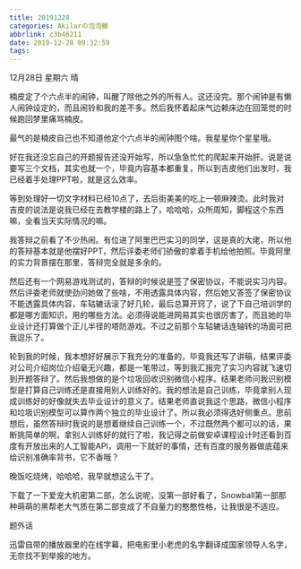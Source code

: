 ```yaml
---
title: 20191228
categories: Akilarの泡泡糖
abbrlink: c3b46211
date: 2019-12-28 09:32:59
tags:
---
```

12月28日 星期六 晴

楠皮定了个六点半的闹钟，叫醒了除他之外的所有人。这还没完。那个闹钟是有懒人闹钟设定的，而且闹铃和我的差不多。然后我怀着起床气边赖床边在回笼觉的时候跑回梦里痛骂楠皮。

最气的是楠皮自己也不知道他定个六点半的闹钟图个啥。我星星你个星星哦。

好在我还没忘自己的开题报告还没开始写，所以急急忙忙的爬起来开始肝。说是说要写三个文档，其实也就一个，毕竟内容基本都重复，所以到吉皮他们出发时，我已经着手处理PPT啦，就是这么效率。

等到处理好一切文字材料已经10点了，去后街美美的吃上一顿麻辣烫。此时我对吉皮的说法是说我已经在去教学楼的路上了，哈哈哈，众所周知，脚程这个东西嘛，全看当天实际情况的嘛。

我答辩之前看了不少热闹。有位进了阿里巴巴实习的同学，这是真的大佬，所以他的答辩基本就是他摆好PPT，然后评委老师们骄傲的拿着手机给他拍照。毕竟阿里的实力背景摆在那里，答辩完全就是多余的。

然后还有一个网易游戏测试的，答辩的时候说是签了保密协议，不能说实习内容。然后评委老师就使劲问她做了些啥，不用透露具体内容，然后她又答签了保密协议不能透露具体内容，车轱辘话滚了好几轮，最后总算开窍了，说了下自己培训学的都是哪方面知识，用的哪些方法。必须得说能进网易其实也很厉害了，而且她的毕业设计还打算做个正儿半径的塔防游戏。不过之前那个车轱辘话连轴转的场面可把我逗乐了。

轮到我的时候，我本想好好展示下我充分的准备的，毕竟我还写了讲稿，结果评委对公司介绍岗位介绍毫无兴趣，都是一笔带过，等到我汇报完了实习内容就飞速切到开题答辩了。然后我想做的是个垃圾回收识别微信小程序。结果老师问我识别模型是打算自己训练还是直接用别人训练好的。我的想法是自己训练，毕竟拿别人现成训练好的好像就失去毕业设计的意义了。结果老师直说我这个思路，微信小程序和垃圾识别模型可以算作两个独立的毕业设计了。所以我必须得选好侧重点。思前想后，虽然答辩时我说的是想着继续自己训练一个，不过既然两个都可以的话，果断挑简单的啊，拿别人训练好的就行了啦，我记得之前做安卓课程设计时还看到百度有开放出来的人工智能API，调用一下就好的事情，还有百度的服务器做底蕴来给识别准确率背书，它不香哦？

晚饭吃烧烤，哈哈哈，我早就想这么干了。

下载了一下爱宠大机密第二部，怎么说呢，没第一部好看了，Snowball第一部那种萌萌的黑帮老大气质在第二部变成了不自量力的憨憨性格，让我很是不适应。

题外话

迅雷自带的播放器里的在线字幕，把电影里小老虎的名字翻译成国家领导人名字，无奈找不到举报的地方。
